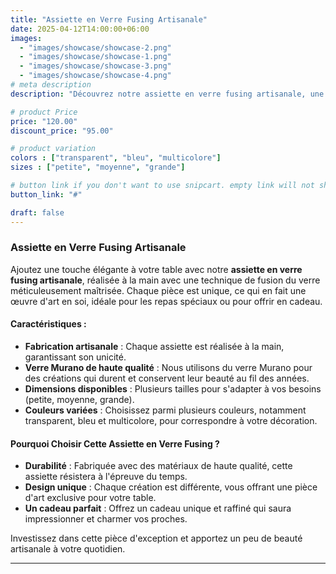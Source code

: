 ```yaml
---
title: "Assiette en Verre Fusing Artisanale"
date: 2025-04-12T14:00:00+06:00
images: 
  - "images/showcase/showcase-2.png"
  - "images/showcase/showcase-1.png"
  - "images/showcase/showcase-3.png"
  - "images/showcase/showcase-4.png"
# meta description
description: "Découvrez notre assiette en verre fusing artisanale, une pièce unique fabriquée à la main. Ajoutez une touche de raffinement à votre table avec ce produit en verre Murano."

# product Price
price: "120.00"
discount_price: "95.00"

# product variation
colors : ["transparent", "bleu", "multicolore"]
sizes : ["petite", "moyenne", "grande"]

# button link if you don't want to use snipcart. empty link will not show button
button_link: "#"

draft: false
---
```


### **Assiette en Verre Fusing Artisanale**

Ajoutez une touche élégante à votre table avec notre **assiette en verre fusing artisanale**, réalisée à la main avec une technique de fusion du verre méticuleusement maîtrisée. Chaque pièce est unique, ce qui en fait une œuvre d'art en soi, idéale pour les repas spéciaux ou pour offrir en cadeau.

#### **Caractéristiques** :
- **Fabrication artisanale** : Chaque assiette est réalisée à la main, garantissant son unicité.
- **Verre Murano de haute qualité** : Nous utilisons du verre Murano pour des créations qui durent et conservent leur beauté au fil des années.
- **Dimensions disponibles** : Plusieurs tailles pour s'adapter à vos besoins (petite, moyenne, grande).
- **Couleurs variées** : Choisissez parmi plusieurs couleurs, notamment transparent, bleu et multicolore, pour correspondre à votre décoration.

#### **Pourquoi Choisir Cette Assiette en Verre Fusing ?**
- **Durabilité** : Fabriquée avec des matériaux de haute qualité, cette assiette résistera à l'épreuve du temps.
- **Design unique** : Chaque création est différente, vous offrant une pièce d'art exclusive pour votre table.
- **Un cadeau parfait** : Offrez un cadeau unique et raffiné qui saura impressionner et charmer vos proches.

Investissez dans cette pièce d'exception et apportez un peu de beauté artisanale à votre quotidien.

---


